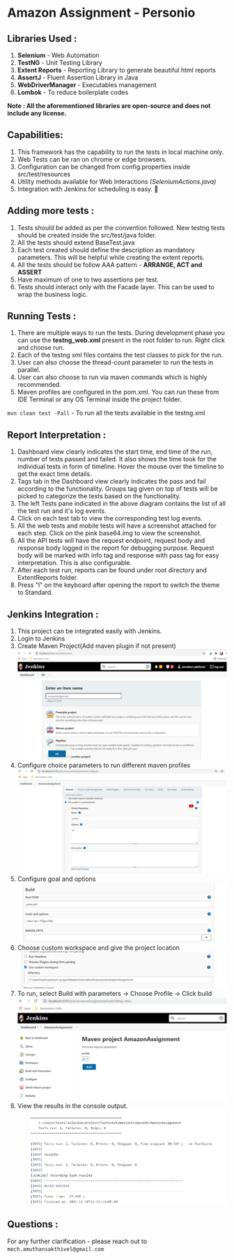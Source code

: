 # Amazon Assignment - Personio

## Libraries Used :

1. **Selenium** - Web Automation
2. **TestNG** - Unit Testing Library
3. **Extent Reports** - Reporting Library to generate beautiful html reports
4. **AssertJ** - Fluent Assertion Library in Java
5. **WebDriverManager** - Executables management
6. **Lombok** - To reduce boilerplate codes

**Note : All the aforementioned libraries are open-source and does not include any license.**

## Capabilities:

1. This framework has the capability to run the tests in local machine only.
2. Web Tests can be ran on chrome or edge browsers.
3. Configuration can be changed from config.properties inside src/test/resources
4. Utility methods available for Web Interactions *(SeleniumActions.java)*
5. Integration with Jenkins for scheduling is easy. :raising_hand:

## Adding more tests :

1. Tests should be added as per the convention followed. New testng tests should be created inside the src/test/java
   folder.
2. All the tests should extend BaseTest.java
3. Each test created should define the description as mandatory parameters. This will be helpful while creating
   the extent reports.
4. All the tests should be follow AAA pattern - **ARRANGE, ACT and ASSERT**
5. Have maximum of one to two assertions per test.
6. Tests should interact only with the Facade layer. This can be used to wrap the business logic.

## Running Tests :

1. There are multiple ways to run the tests. During development phase you can use the **testng_web.xml** present in the root folder to run. Right click and choose run.
2. Each of the testng xml files contains the test classes to pick for the run.
3. User can also choose the thread-count parameter to run the tests in parallel.
4. User can also choose to run via maven commands which is highly recommended.
5. Maven profiles are configured in the pom.xml. You can run these from IDE Terminal or any OS Terminal inside the
   project folder.

`mvn clean test -Pall` - To run all the tests available in the testng.xml

## Report Interpretation :

1. Dashboard view clearly indicates the start time, end time of the run, number of tests passed and failed. It also
   shows the time took for the individual tests in form of timeline. Hover the mouse over the timeline to get the exact
   time details.
2. Tags tab in the Dashboard view clearly indicates the pass and fail according to the functionality. Groups tag given
   on top of tests will be picked to categorize the tests based on the functionality.
3. The left Tests pane indicated in the above diagram contains the list of all the test run and it's log events.
4. Click on each test tab to view the corresponding test log events.
5. All the web tests and mobile tests will have a screenshot attached for each step. Click on the pink base64.img to
   view the screenshot.
6. All the API tests will have the request endpoint, request body and response body logged in the report for debugging
   purpose. Request body will be marked with info tag and response with pass tag for easy interpretation. This is also
   configurable.
7. After each test run, reports can be found under root directory and ExtentReports folder.
8. Press "l" on the keyboard after opening the report to switch the theme to Standard.

## Jenkins Integration :

1. This project can be integrated easily with Jenkins.
2. Login to Jenkins
3. Create Maven Project(Add maven plugin if not present)
![img.png](readmeimages/img.png)
4. Configure choice parameters to run different maven profiles
![img_1.png](readmeimages/img_1.png)
5. Configure goal and options
![img_2.png](readmeimages/img_2.png)
6. Choose custom workspace and give the project location
![img_3.png](readmeimages/img_3.png)
7. To run, select Build with parameters -> Choose Profile -> Click build
![img_4.png](readmeimages/img_4.png)
8. View the results in the console output.
![img_5.png](readmeimages/img_5.png)

## Questions :

For any further clarification - please reach out to `mech.amuthansakthivel@gmail.com`





